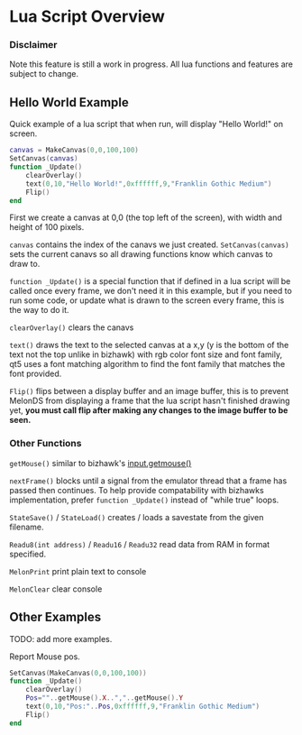 # Lua Script Overview
### Disclaimer 
Note this feature is still a work in progress. All lua functions and features are subject to change.
## Hello World Example
Quick example of a lua script that when run, will display "Hello World!" on screen.

```Lua
canvas = MakeCanvas(0,0,100,100)
SetCanvas(canvas)
function _Update()
    clearOverlay()
    text(0,10,"Hello World!",0xffffff,9,"Franklin Gothic Medium")
    Flip()
end
```
First we create a canvas at 0,0 (the top left of the screen), with width and height of 100 pixels.

`canvas` contains the index of the canavs we just created. `SetCanvas(canvas)` sets the current canavs so all drawing functions know which canvas to draw to.

`function _Update()` is a special function that if defined in a lua script will be called once every frame, we don't need it in this example, but if you need to run some code, or update what is drawn to the screen every frame, this is the way to do it.

`clearOverlay()` clears the canavs

`text()` draws the text to the selected canvas at a x,y (y is the bottom of the text not the top unlike in bizhawk) with rgb color font size and font family, qt5 uses a font matching algorithm to find the font family that matches the font provided. 

`Flip()` flips between a display buffer and an image buffer, this is to prevent MelonDS from displaying a frame that the lua script hasn't finished drawing yet, **you must call flip after making any changes to the image buffer to be seen.**

### Other Functions

`getMouse()` similar to bizhawk's [input.getmouse()](https://tasvideos.org/Bizhawk/LuaFunctions)

`nextFrame()` blocks until a signal from the emulator thread that a frame has passed then continues. To help provide compatability with bizhawks implementation, prefer `function _Update()` instead of "while true" loops.

`StateSave()` / `StateLoad()` creates / loads a savestate from the given filename.

`Readu8(int address)` / `Readu16` / `Readu32` read data from RAM in format specified.

`MelonPrint` print plain text to console

`MelonClear` clear console 

## Other Examples

TODO: add more examples.

Report Mouse pos.
```Lua
SetCanvas(MakeCanvas(0,0,100,100))
function _Update()
    clearOverlay()
    Pos=""..getMouse().X..","..getMouse().Y
    text(0,10,"Pos:"..Pos,0xffffff,9,"Franklin Gothic Medium")
    Flip()
end

```